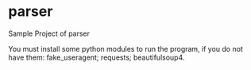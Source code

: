 # parser
Sample Project of parser

You must install some python modules to run the program, if you do not have them:
  fake_useragent;
  requests;
  beautifulsoup4.

